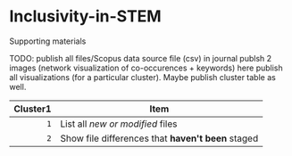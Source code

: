 # Inclusivity-in-STEM
Supporting materials

TODO: 
publish all files/Scopus data source file (csv)
in journal publsh 2 images (network visualization of co-occurences + keywords)
  here publish all visualizations (for a particular cluster). Maybe publish cluster table as well. 

| Cluster1 | Item |
|   ---: | --- |
| `1` | List all *new or modified* files |
| `2` | Show file differences that **haven't been** staged |
